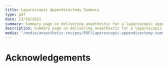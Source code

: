 ```yaml
---
title: Laparoscopic Appendicectomy Summary
type: pdf
date: 23/10/2021
summary: Summary page on delivering anaethestic for a laparoscopic appendicectomy.
description: Summary page on delivering anaethestic for a laparoscopic appendicectomy. Note lecture also available.
media: "/media/anaesthetic-recipes/PDF/Laparoscopic-appendicectomy-summary.pdf"
---
```


# Acknowledgements
